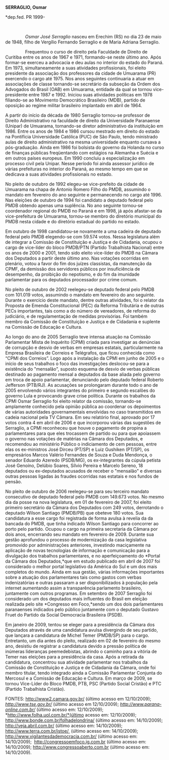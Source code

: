 **SERRAGLIO, Osmar**

\*dep.fed. PR 1999-

 

                *Osmar José Serraglio* nasceu em Erechim (RS) no dia 23
de maio de 1948, filho de Vergílio Fernando Serraglio e de Maria Adriana
Serraglio.

                Frequentou o curso de direito pela Faculdade de Direito
de Curitiba entre os anos de 1967 e 1971, formando-se neste último ano.
Após formar-se exerceu a advocacia e deu aulas no interior do estado do
Paraná. Em 1973, simultaneamente a suas atividades profissionais, foi
eleito presidente da associação dos professores da cidade de Umuarama
(PR) exercendo o cargo até 1975. Nos anos seguintes continuaria a atuar
em associações de classe tornando-se secretário da subseção da Ordem dos
Advogados do Brasil (OAB) em Umuarama, entidade da qual se tornou
vice-presidente entre 1987 e 1992. Iniciou suas atividades políticas em
1978 filiando-se ao Movimento Democrático Brasileiro (MDB), partido de
oposição ao regime militar brasileiro implantado em abril de 1964.

A partir do início da década de 1980 Serraglio tornou-se professor de
Direito Administrativo na faculdade de direito da Universidade
Paranaense (Unipar) de Umuarama, tornando-se diretor administrativo da
instituição em 1986. Entre os anos de 1984 e 1986 cursou mestrado em
direito do estado na Pontifícia Universidade Católica (PUC) de São
Paulo, tendo ministrado aulas de direito administrativo na mesma
universidade enquanto cursava a pós-graduação. Ainda em 1986 foi
bolsista do governo da Holanda no curso de finanças públicas
freqüentando com estágios na Alemanha e Suécia e em outros países
europeus. Em 1990 concluiu a especialização em processo civil pela
Unipar. Nesse período foi ainda assessor jurídico de várias prefeituras
no interior do Paraná, ao mesmo tempo em que se dedicava a suas
atividades profissionais no estado.

No pleito de outubro de 1992 elegeu-se vice-prefeito da cidade de
Umuarama na chapa de Antonio Romero Filho do PMDB, assumindo o mandato
em fevereiro do ano seguinte e permanecendo no cargo até 1996. Nas
eleições de outubro de 1994 foi candidato a deputado federal pelo PMDB
obtendo apenas uma suplência. No ano seguinte tornou-se coordenador
regional do PMDB no Paraná e em 1998, já após afastar-se da
vice-prefeitura de Umuarama, tornou-se membro do diretório municipal do
PMDB nesta cidade e do diretório estadual do partido no estado.

Em outubro de 1998 candidatou-se novamente a uma cadeira de deputado
federal pelo PMDB elegendo-se com 59.574 votos. Nessa legislatura além
de integrar a Comissão de Constituição e Justiça e de Cidadania, ocupou
o cargo de vice-líder do bloco PMDB/PTN (Partido Trabalhista Nacional)
entre os anos de 2000 e 2001, tendo sido eleito vice-líder do PMDB na
Câmara dos Deputados a partir deste último ano. Nas votações ocorridas
em plenário, votou a favor do fim dos juízes classistas, da manutenção
da CPMF, da demissão dos servidores públicos por insuficiência de
desempenho, da proibição do nepotismo, e do fim da imunidade parlamentar
para os deputados processador por crime comum.

No pleito de outubro de 2002 reelegeu-se deputado federal pelo PMDB com
101.019 votos, assumindo o mandato em fevereiro do ano seguinte. Durante
o exercício deste mandato, dentre outras atividades, foi o relator da
Proposta de Emenda Constitucional (PEC) da Reforma Tributária e de
outras PECs importantes, tais como a do número de vereadores, de reforma
do judiciário, e de regulamentação de medidas provisórias. Foi também
membro da Comissão de Constituição e Justiça e de Cidadania e suplente
na Comissão de Educação e Cultura.

Ao longo do ano de 2005 Serraglio teve intensa atuação na Comissão
Parlamentar Mista de Inquérito (CPMI) criada para investigar as
denúncias de corrupção e desvio de verbas em empresas estatais,
particularmente na Empresa Brasileira de Correios e Telégrafos, que
ficou conhecida como “CPMI dos Correios”. Logo após a instalação da CPMI
em junho de 2005 e o início de seus trabalhos o foco das investigações
deslocou-se para a existência do "mensalão", suposto esquema de desvio
de verbas públicas destinado ao pagamento mensal a deputados da base
aliada pelo governo em troca de apoio parlamentar, denunciando pelo
deputado federal Roberto Jefferson (PTB/RJ). As acusações se prolongaram
durante todo o ano de 2005 envolvendo vários integrantes do primeiro e
segundo escalões do governo Lula e provocando grave crise política.
Durante os trabalhos da CPMI Osmar Serraglio foi eleito relator da
comissão, tornando-se amplamente conhecido pela opinião pública ao
coordenar os depoimentos de várias autoridades governamentais envolvidas
no caso transmitidos em cadeia nacional pela TV Câmara. Em seu relatório
final, aprovado por 17 votos contra 4 em abril de 2006 e que incorporou
várias das sugestões de Serraglio, a CPMI reconheceu que houve o
pagamento de propina a parlamentares para que eles trocassem de partido
ou para que apoiassem o governo nas votações de matérias na Câmara dos
Deputados, e recomendou ao ministério Público o indiciamento de cem
pessoas, entre elas os ex-ministros José Dirceu (PT/SP) e Luiz Gushiken
(PT/SP), os empresários Marcos Valério Fernandes de Souza e Duda
Mendonça, o senador Eduardo Azeredo (PSDB/MG), os ex-integrantes da
cúpula petista José Genoíno, Delúbio Soares, Sílvio Pereira e Marcelo
Sereno, 18 deputados ou ex-deputados acusados de receber o "mensalão" e
diversas outras pessoas ligadas às fraudes ocorridas nas estatais e nos
fundos de pensão.

No pleito de outubro de 2006 reelegeu-se para seu terceiro mandato
consecutivo de deputado federal pelo PMDB com 149.673 votos. No mesmo
dia da posse na nova legislatura, em 01 de fevereiro de 2007, foi eleito
primeiro secretário da Câmara dos Deputados com 249 votos, derrotando o
deputado Wilson Santiago (PMDB/PB) que obeteve 180 votos. Sua
candidatura a esse cargo foi registrada de forma avulsa à revelia da da
bancada do PMDB, que tinha indicado Wilson Santiago para concorrer ao
porto pelo partido. Ocupou o cargo na primeira secretaria da Câmara por
dois anos, encerrando seu mandato em fevereiro de 2009. Durante sua
gestão aprofundou o processo de modernização da casa legislativa
promovido por administrações anteriores, investindo maciçamente na
aplicação de novas tecnologias de informação e comunicação para a
divulgação dos trabalhos parlamentares, e no aperfeiçoamento do *Portal
da Câmara dos Deputados,*que em estudo publicado em abril de 2007 foi
considerado o melhor portal legislativo da América do Sul e um dos mais
completos do mundo. Ainda em sua gestão, várias informações importantes
sobre a atuação dos parlamentares tais como gastos com verbas
indenizatórias e outras passaram a ser disponibilizados à população pela
internet aumentando assim a transparência parlamento brasileiro,
juntamente com outros programas. Em setembro de 2007 Serraglio foi
considerado um dos deputados mais influentes do Brasil em eleição
realizada pelo site *Congresso em Foco,*sendo um dos dois parlamentares
paranaenses indicados pelo público juntamente com o deputado Gustavo
Fruet do Partido da Social Democracia Brasileira (PSDB).

Em janeiro de 2009, tentou se eleger para a presidência da Câmara dos
Deputados através de uma candidatura avulsa divergindo de seu partido,
que lançara a candidatura de Michel Temer (PMDB/SP) para o cargo.
Entretanto, um dia antes do pleito, realizado em 02 de fevereiro do
mesmo ano, desistiu de registrar a candidatura devido a pressão política
de inúmeras lideranças peemedebistas, abrindo o caminho para a vitória
de Temer nas eleições para a presidência da casa. Após a retirada da
candidatura, concentrou sua atividade parlamentar nos trabalhos da
Comissão de Constituição e Justiça e de Cidadania da Câmara, onde foi
membro titular, tendo integrado ainda a Comissão Parlamentar Conjunta do
Mercosul e a Comissão de Educação e Cultura. Em março de 2009, se tornou
Vice-Líder do Bloco PMDB, PTB, PSC (Partido Social Cristão) e PTC
(Partido Trabalhista Cristão).

FONTES: http://www2.camara.gov.br/ (último acesso em 12/10/2009);
*http://www.tse.gov.br/* (último acesso em 12/10/2009);
*http://www.parana-online.com.br/* (último acesso em: 12/10/2009);
*http://www.folha.uol.com.br/*(último acesso em: 12/10/2009);
http://www.bonde.com.br/folhadelondrina/ (último acesso em: 14/10/2009);
http://veja.abril.com.br/ (último acesso em: 14/10/2009);
http://www.terra.com.br/istoe/  (último acesso em: 14/10/2009);
http://www.vigilantesdademocracia.com.br/ (último acesso em:
14/10/2009);  http://congressoemfoco.ig.com.br (último acesso em:
14/10/2009); http://www.congressoaberto.com.br (último acesso em:
14/10/2009). 

 

 

 

 

 

 
